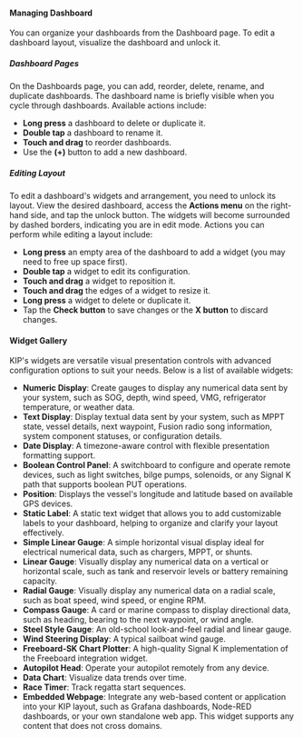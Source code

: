 #### Managing Dashboard
You can organize your dashboards from the Dashboard page. To edit a dashboard layout, visualize the dashboard and unlock it.

##### Dashboard Pages
On the Dashboards page, you can add, reorder, delete, rename, and duplicate dashboards. The dashboard name is briefly visible when you cycle through dashboards. Available actions include:
- **Long press** a dashboard to delete or duplicate it.
- **Double tap** a dashboard to rename it.
- **Touch and drag** to reorder dashboards.
- Use the **(+)** button to add a new dashboard.

##### Editing Layout
To edit a dashboard's widgets and arrangement, you need to unlock its layout. View the desired dashboard, access the **Actions menu** on the right-hand side, and tap the unlock button. The widgets will become surrounded by dashed borders, indicating you are in edit mode. Actions you can perform while editing a layout include:
- **Long press** an empty area of the dashboard to add a widget (you may need to free up space first).
- **Double tap** a widget to edit its configuration.
- **Touch and drag** a widget to reposition it.
- **Touch and drag** the edges of a widget to resize it.
- **Long press** a widget to delete or duplicate it.
- Tap the **Check button** to save changes or the **X button** to discard changes.

#### Widget Gallery
KIP's widgets are versatile visual presentation controls with advanced configuration options to suit your needs. Below is a list of available widgets:

- **Numeric Display**: Create gauges to display any numerical data sent by your system, such as SOG, depth, wind speed, VMG, refrigerator temperature, or weather data.
- **Text Display**: Display textual data sent by your system, such as MPPT state, vessel details, next waypoint, Fusion radio song information, system component statuses, or configuration details.
- **Date Display**: A timezone-aware control with flexible presentation formatting support.
- **Boolean Control Panel**: A switchboard to configure and operate remote devices, such as light switches, bilge pumps, solenoids, or any Signal K path that supports boolean PUT operations.
- **Position**: Displays the vessel's longitude and latitude based on available GPS devices.
- **Static Label**: A static text widget that allows you to add customizable labels to your dashboard, helping to organize and clarify your layout effectively.
- **Simple Linear Gauge**: A simple horizontal visual display ideal for electrical numerical data, such as chargers, MPPT, or shunts.
- **Linear Gauge**: Visually display any numerical data on a vertical or horizontal scale, such as tank and reservoir levels or battery remaining capacity.
- **Radial Gauge**: Visually display any numerical data on a radial scale, such as boat speed, wind speed, or engine RPM.
- **Compass Gauge**: A card or marine compass to display directional data, such as heading, bearing to the next waypoint, or wind angle.
- **Steel Style Gauge**: An old-school look-and-feel radial and linear gauge.
- **Wind Steering Display**: A typical sailboat wind gauge.
- **Freeboard-SK Chart Plotter**: A high-quality Signal K implementation of the Freeboard integration widget.
- **Autopilot Head**: Operate your autopilot remotely from any device.
- **Data Chart**: Visualize data trends over time.
- **Race Timer**: Track regatta start sequences.
- **Embedded Webpage**: Integrate any web-based content or application into your KIP layout, such as Grafana dashboards, Node-RED dashboards, or your own standalone web app. This widget supports any content that does not cross domains.

